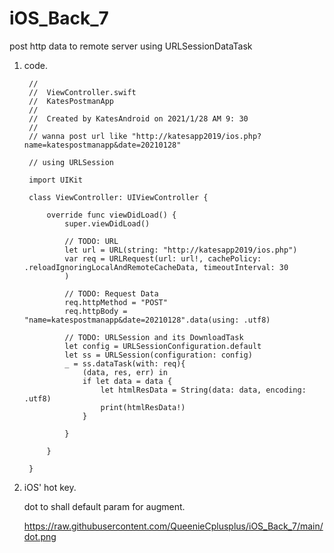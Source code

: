 # iOS_Back_7
post http data to remote server using URLSessionDataTask


1. code.


        //
        //  ViewController.swift
        //  KatesPostmanApp
        //
        //  Created by KatesAndroid on 2021/1/28 AM 9: 30
        //
        // wanna post url like "http://katesapp2019/ios.php?name=katespostmanapp&date=20210128"

        // using URLSession

        import UIKit

        class ViewController: UIViewController {

            override func viewDidLoad() {
                super.viewDidLoad()

                // TODO: URL
                let url = URL(string: "http://katesapp2019/ios.php")
                var req = URLRequest(url: url!, cachePolicy: .reloadIgnoringLocalAndRemoteCacheData, timeoutInterval: 30
                )

                // TODO: Request Data
                req.httpMethod = "POST"
                req.httpBody = "name=katespostmanapp&date=20210128".data(using: .utf8)

                // TODO: URLSession and its DownloadTask
                let config = URLSessionConfiguration.default
                let ss = URLSession(configuration: config)
                _ = ss.dataTask(with: req){
                    (data, res, err) in
                    if let data = data {
                        let htmlResData = String(data: data, encoding: .utf8)
                        print(htmlResData!)
                    }

                }

            }

        }

 2. iOS' hot key.
 
    dot to shall default param for augment.
    
    https://raw.githubusercontent.com/QueenieCplusplus/iOS_Back_7/main/dot.png




